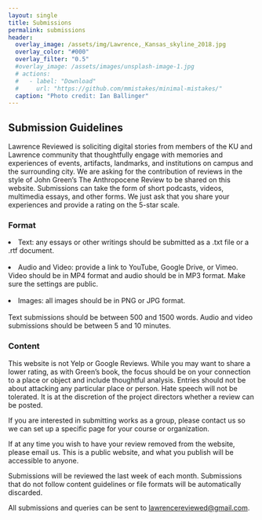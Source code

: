 ```yaml
---
layout: single
title: Submissions
permalink: submissions
header:
  overlay_image: /assets/img/Lawrence,_Kansas_skyline_2018.jpg
  overlay_color: "#000"
  overlay_filter: "0.5"
  #overlay_image: /assets/images/unsplash-image-1.jpg
  # actions:
  #   - label: "Download"
  #     url: "https://github.com/mmistakes/minimal-mistakes/"
  caption: "Photo credit: Ian Ballinger"
---
```

<h2>Submission Guidelines</h2>

Lawrence Reviewed is soliciting digital stories from members of the KU and Lawrence community that thoughtfully engage with memories and experiences of events, artifacts, landmarks, and institutions on campus and the surrounding city. We are asking for the contribution of reviews in the style of John Green’s The Anthropocene Review to be shared on this website. Submissions can take the form of short podcasts, videos, multimedia essays, and other forms. We just ask that you share your experiences and provide a rating on the 5-star scale. 

<h3>Format</h3>

<li>Text: any essays or other writings should be submitted as a .txt file or a .rtf document.</li>
<br>
<li>Audio and Video: provide a link to YouTube, Google Drive, or Vimeo. Video should be in MP4 format and audio should be in MP3 format. Make sure the settings are public.</li>
<br>
<li>Images: all images should be in PNG or JPG format.</li>
<br>
Text submissions should be between 500 and 1500 words. Audio and video submissions should be between 5 and 10 minutes.

<h3>Content</h3>

This website is not Yelp or Google Reviews. While you may want to share a lower rating, as with Green’s book, the focus should be on your connection to a place or object and include thoughtful analysis. Entries should not be about attacking any particular place or person. Hate speech will not be tolerated. It is at the discretion of the project directors whether a review can be posted. 

If you are interested in submitting works as a group, please contact us so we can set up a specific page for your course or organization.

<Policies>  

If at any time you wish to have your review removed from the website, please email us. This is a public website, and what you publish will be accessible to anyone. 

Submissions will be reviewed the last week of each month. Submissions that do not follow content guidelines or file formats will be automatically discarded. 

All submissions and queries can be sent to lawrencereviewed@gmail.com.  
